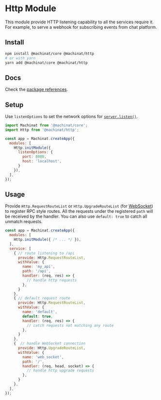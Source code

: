 # Http Module

This module provide HTTP listening capability to all the services require it.
For example, to serve a webhook for subscribing events from chat platform.

## Install

```bash
npm install @machinat/core @machinat/http
# or with yarn
yarn add @machinat/core @machinat/http
```

## Docs

Check the [package references](https://machinat.com/api/modules/http.html).

## Setup

Use `listenOptions` to set the network options for [`server.listen()`](https://nodejs.org/dist/latest/docs/api/net.html#net_server_listen_options_callback).

```js
import Machinat from '@machinat/core';
import Http from '@machinat/http';

const app = Machinat.createApp({
  modules: [
    Http.initModule({
      listenOptions: {
        port: 8080,
        host: 'localhost',
      }
    }),
  ],
});
```

## Usage

Provide `Http.RequestRouteList` or `Http.UpgradeRouteList` (for [WebSocket](https://developer.mozilla.org/en-US/docs/Web/API/WebSockets_API))
to register RPC style routes. All the requests under the registered `path` will
be received by the handler. You can also use `default: true` to catch all
unmatch requests.

```js
const app = Machinat.createApp({
  modules: [
    Http.initModule({ /* ... */ }),
  ],
  service: [
    { // route listening to /api
      provide: Http.RequestRouteList,
      withValue: {
        name: 'my_api',
        path: '/api',
        handler: (req, res) => {
          // handle http requests
        },
      }
    },
    { // default request route
      provide: Http.RequestRouteList,
      withValue: {
        name: 'default',
        default: true,
        handler: (req, res) => {
          // catch requests not matching any route
        },
      }
    },
    {  // handle WebSocket connection
      provide: Http.UpgradeRouteList,
      withValue: {
        name: 'web_socket',
        path: '/',
        handler: (req, head, socket) => {
          // handle http upgrade requests
        },
      }
    },
  ],
});
```
